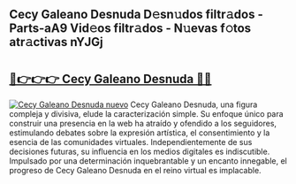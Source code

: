 ## Cecy Galeano Desnuda D𝚎sn𝚞dos filtr𝚊dos - Parts-aA9 Vid𝚎os filtr𝚊dos - N𝚞evas f𝚘tos atr𝚊ctivas nYJGj

# <h2><a href="http://mb9c1n8.tromn.icu/?c=Cecy+Galeano+Desnuda">🔗👉👉👉 Cecy Galeano Desnuda 🔗🔗</a></h2>

[![Cecy Galeano Desnuda nuevo](https://i.imgur.com/pEAQMta.gif)](http://mb9c1n8.tromn.icu/?c=Cecy+Galeano+Desnuda)
Cecy Galeano Desnuda, una figura compleja y divisiva, elude la caracterización simple. Su enfoque único para construir una presencia en la web ha atraído y ofendido a los seguidores, estimulando debates sobre la expresión artística, el consentimiento y la esencia de las comunidades virtuales. Independientemente de sus decisiones futuras, su influencia en los medios digitales es indiscutible. Impulsado por una determinación inquebrantable y un encanto innegable, el progreso de Cecy Galeano Desnuda en el reino virtual es implacable.

